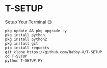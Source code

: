 # T-SETUP
Setup Your Terminal 😉

```
pkg update && pkg upgrade -y
pkg install python
pkg install python2
pkg install git
pip install requests
git clone https://github.com/Rabby-X/T-SETUP
cd T-SETUP
python T-SETUP.PY
```
